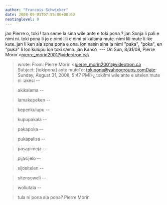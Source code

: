 ```yaml
---
author: "Francois Schwicker"
date: 2008-09-01T07:55:00+00:00
nestinglevel: 0
---
```

jan Pierre o, toki ! tan seme la sina wile ante e toki pona ? jan Sonja li pali e nimi ni. toki pona li jo e nimi lili e nimi pi kalama mute. nimi lili mute li ike kute. jan li ken ala sona pona e ona. lon nasin sina la nimi "paka", "poka", en "puka" li lon kulupu lon toki sama. jan Kanso  ---
 On Sun, 8/31/08, Pierre Morin <[pierre_morin2001@videotron.ca](mailto://pierre_morin2001@videotron.ca)\
> wrote:
From: Pierre Morin <[pierre_morin2001@videotron.ca](mailto://pierre_morin2001@videotron.ca)\
>Subject: \[tokipona\] ante muteTo: [tokipona@yahoogroups.comDate](mailto://tokipona@yahoogroups.comDate): Sunday, August 31, 2008, 5:47 PMï»¿ toki!mi wile ante e sitelen mute ni :akesi --

> akikalama --

> lamakepeken --

> kepenkulupu --

> kupupakala --

> pakapoka --

> pukapalisa --

> pasapimeja --

> pijasijelo --

> sijositelen --

> sitensoweli --

> woliutala --

> tula ni pona ala pona? Pierre Morin